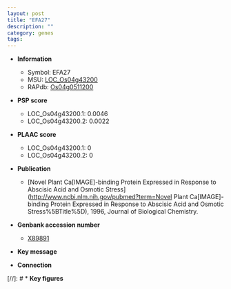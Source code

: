 ```yaml
---
layout: post
title: "EFA27"
description: ""
category: genes
tags: 
---
```


* **Information**  
    + Symbol: EFA27  
    + MSU: [LOC_Os04g43200](http://rice.plantbiology.msu.edu/cgi-bin/ORF_infopage.cgi?orf=LOC_Os04g43200)  
    + RAPdb: [Os04g0511200](http://rapdb.dna.affrc.go.jp/viewer/gbrowse_details/irgsp1?name=Os04g0511200)  

* **PSP score**  
    + LOC_Os04g43200.1: 0.0046 
    + LOC_Os04g43200.2: 0.0022 

* **PLAAC score**  
    + LOC_Os04g43200.1: 0 
    + LOC_Os04g43200.2: 0 

* **Publication**  
    + [Novel Plant Ca[IMAGE]-binding Protein Expressed in Response to Abscisic Acid and Osmotic Stress](http://www.ncbi.nlm.nih.gov/pubmed?term=Novel Plant Ca[IMAGE]-binding Protein Expressed in Response to Abscisic Acid and Osmotic Stress%5BTitle%5D), 1996, Journal of Biological Chemistry.

* **Genbank accession number**  
    + [X89891](http://www.ncbi.nlm.nih.gov/nuccore/X89891)

* **Key message**  

* **Connection**  

[//]: # * **Key figures**  


